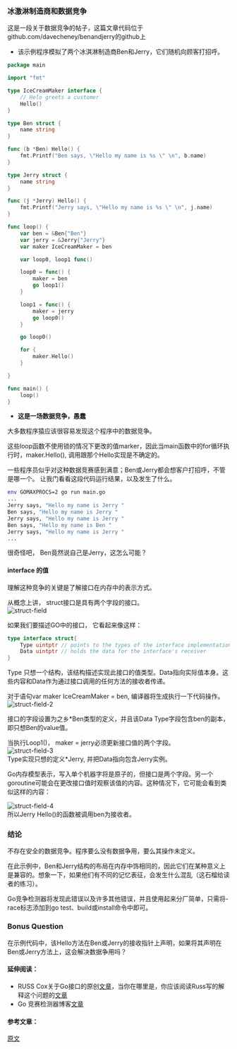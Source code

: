 ### 冰激淋制造商和数据竞争

这是一段关于数据竞争的帖子，这篇文章代码位于github.com/davecheney/benandjerry的github上  

- 该示例程序模拟了两个冰淇淋制造商Ben和Jerry，它们随机向顾客打招呼。 
```go
package main

import "fmt"

type IceCreamMaker interface {
	// Helo greets a customer
	Hello()
}

type Ben struct {
	name string
}

func (b *Ben) Hello() {
	fmt.Printf("Ben says, \"Hello my name is %s \" \n", b.name)
}

type Jerry struct {
	name string
}

func (j *Jerry) Hello() {
	fmt.Printf("Jerry says, \"Hello my name is %s \" \n", j.name)
}

func loop() {
	var ben = &Ben{"Ben"}
	var jerry = &Jerry{"Jerry"}
	var maker IceCreamMaker = ben

	var loop0, loop1 func()

	loop0 = func() {
		maker = ben
		go loop1()
	}

	loop1 = func() {
		maker = jerry
		go loop0()
	}

	go loop0()

	for {
		maker.Hello()
	}

}

func main() {
	loop()
}

```
- **这是一场数据竞争，愚蠢**

大多数程序猿应该很容易发现这个程序中的数据竞争。  

这些loop函数不使用锁的情况下更改的值marker，因此当main函数中的for循环执行时，maker.Hello(), 调用跟那个Hello实现是不确定的。

一些程序员似乎对这种数据竞赛感到满意；Ben或Jerry都会想客户打招呼，不管是哪一个。
让我门看看这段代码运行结果，以及发生了什么。


```bash
env GOMAXPROCS=2 go run main.go
...
Jerry says, "Hello my name is Jerry " 
Ben says, "Hello my name is Jerry " 
Jerry says, "Hello my name is Jerry " 
Ben says, "Hello my name is Ben " 
Jerry says, "Hello my name is Jerry " 
...
```
很奇怪吧， Ben竟然说自己是Jerry，这怎么可能？

#### **interface 的值**

理解这种竞争的关键是了解接口在内存中的表示方式。    

从概念上讲， struct接口是具有两个字段的接口。  
![struct-field](../img/ice_cream_data_race.png)  

如果我们要描述GO中的接口， 它看起来像这样：  
```go
type interface struct{
	Type uintptr // points to the types of the interface implementation
	Data uintptr // holds the data for the interface's receiver
}

```
Type 只想一个结构，该结构描述实现此接口的值类型。Data指向实际值本身。这些内容和Data作为通过接口调用的任何方法的接收者传递。  

对于语句var maker IceCreamMaker = ben, 编译器将生成执行一下代码操作。  
![struct-field-2](../img/ice_cream_data_race-2.png)  

接口的字段设置为之乡\*Ben类型的定义，并且该Data Type字段包含ben的副本，即只想Ben的value值。  

当执行Loop1()， maker = jerry必须更新接口值的两个字段。  
![struct-field-3](../img/ice_cream_data_race-3.png)  
Type实现只想的定义\*Jerry, 并把Data指向包含Jerry实例。  

Go内存模型表示，写入单个机器字将是原子的，但接口是两个字段。另一个goroutine可能会在更改接口值时观察该值的内容。这种情况下，它可能会看到类似这样的内容：  

![struct-field-4](../img/ice_cream_data_race-4.png)   
所以Jerry Hello()的函数被调用ben为接收者。  

### **结论**  
不存在安全的数据竞争。程序要么没有数据争用，要么其操作未定义。  

在此示例中，Ben和Jerry结构的布局在内存中饰相同的，因此它们在某种意义上是兼容的。想象一下，如果他们有不同的记忆表征，会发生什么混乱（这石榴给读者的练习）。  

Go竞争检测器将发现此错误以及许多其他错误，并且使用起来分厂简单，只需将-race标志添加到go test、build或install命令中即可。  


### Bonus Question

在示例代码中，该Hello方法在Ben或Jerry的接收指针上声明，如果将其声明在Ben或Jerry方法上，这会解决数据争用吗？

#### 延伸阅读：
- RUSS Cox关于Go接口的原创[文章](https://research.swtch.com/interfaces)，当你在哪里是，你应该阅读Russ写的解释这个问题的[文章](https://research.swtch.com/gorace)   
- Go 竞赛检测器博客[文章](https://go.dev/blog/race-detector)   


#### 参考文章：
[原文](https://dave.cheney.net/2014/06/27/ice-cream-makers-and-data-races)  



